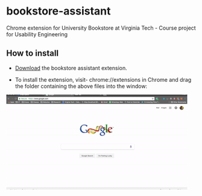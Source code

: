 # bookstore-assistant
Chrome extension for University Bookstore at Virginia Tech - Course project for Usability Engineering

## How to install

- [Download](https://github.com/adbharadwaj/bookstore-assistant/archive/master.zip) the bookstore assistant extension.

- To install the extension, visit-  chrome://extensions in Chrome and drag the folder containing the above files into the window:

![Install Steps](bookstore-assistant-install-steps.gif)
